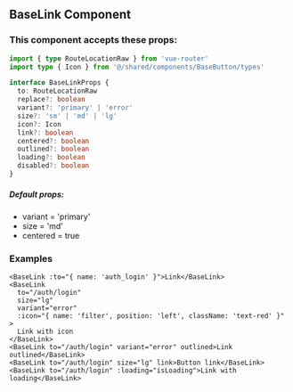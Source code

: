## BaseLink Component

### This component accepts these props:

```ts
import { type RouteLocationRaw } from 'vue-router'
import type { Icon } from '@/shared/components/BaseButton/types'

interface BaseLinkProps {
  to: RouteLocationRaw
  replace?: boolean
  variant?: 'primary' | 'error'
  size?: 'sm' | 'md' | 'lg'
  icon?: Icon
  link?: boolean
  centered?: boolean
  outlined?: boolean
  loading?: boolean
  disabled?: boolean
}
```

##### Default props:

- variant = 'primary'
- size = 'md'
- centered = true

### Examples

```vue
<BaseLink :to="{ name: 'auth_login' }">Link</BaseLink>
<BaseLink
  to="/auth/login"
  size="lg"
  variant="error"
  :icon="{ name: 'filter', position: 'left', className: 'text-red' }"
>
  Link with icon
</BaseLink>
<BaseLink to="/auth/login" variant="error" outlined>Link outlined</BaseLink>
<BaseLink to="/auth/login" size="lg" link>Button link</BaseLink>
<BaseLink to="/auth/login" :loading="isLoading">Link with loading</BaseLink>
```
